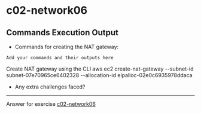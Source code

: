 # c02-network06

## Commands Execution Output

- Commands for creating the NAT gateway:
```
Add your commands and their outputs here
```
Create NAT gateway using the CLI
aws ec2 create-nat-gateway --subnet-id subnet-07e70965ce6402328 --allocation-id eipalloc-02e0c6935978ddaca



- Any extra challenges faced?


<!-- Don't change anything below this point-->
***
Answer for exercise [c02-network06](https://github.com/devopsacademyau/academy/blob/893381c6f0b69434d9e8597d3d4b1c17f9bc1371/classes/02class/exercises/c02-network06/README.md)
